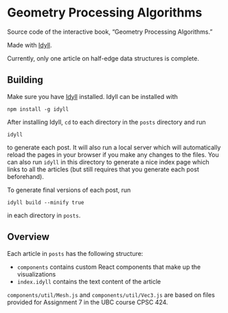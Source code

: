 Geometry Processing Algorithms
==============================

Source code of the interactive book, “Geometry Processing Algorithms.”

Made with [Idyll][].

Currently, only one article on half-edge data structures is complete.


Building
--------

Make sure you have [Idyll][] installed.  Idyll can be installed with

    npm install -g idyll

After installing Idyll, `cd` to each directory in the `posts` directory and run

    idyll

to generate each post.  It will also run a local server which will automatically
reload the pages in your browser if you make any changes to the files.  You can
also run `idyll` in this directory to generate a nice index page which links to
all the articles (but still requires that you generate each post beforehand).

To generate final versions of each post, run

    idyll build --minify true

in each directory in `posts`.

[Idyll]: https://idyll-lang.org


Overview
--------

Each article in `posts` has the following structure:

- `components` contains custom React components that make up the visualizations
- `index.idyll` contains the text content of the article

`components/util/Mesh.js` and `components/util/Vec3.js` are based on files
provided for Assignment 7 in the UBC course CPSC 424.
